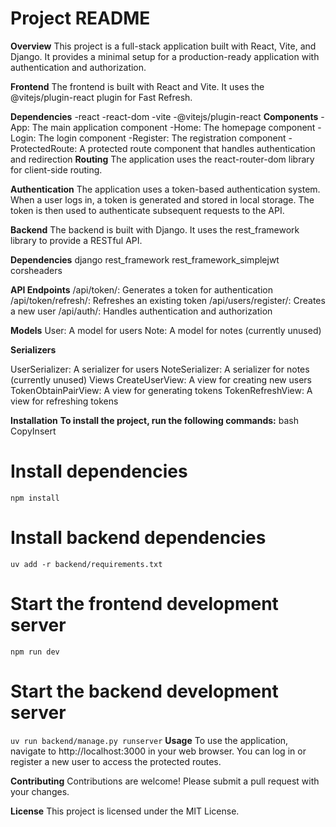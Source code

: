 Project README
================

**Overview**
This project is a full-stack application built with React, Vite, and Django. It provides a minimal setup for a production-ready application with authentication and authorization.

**Frontend**
The frontend is built with React and Vite. It uses the @vitejs/plugin-react plugin for Fast Refresh.

**Dependencies**
-react
-react-dom
-vite
-@vitejs/plugin-react
**Components**
-App: The main application component
-Home: The homepage component
-Login: The login component
-Register: The registration component
-ProtectedRoute: A protected route component that handles authentication and redirection
**Routing**
The application uses the react-router-dom library for client-side routing.

**Authentication**
The application uses a token-based authentication system. When a user logs in, a token is generated and stored in local storage. The token is then used to authenticate subsequent requests to the API.

**Backend**
The backend is built with Django. It uses the rest_framework library to provide a RESTful API.

**Dependencies**
django
rest_framework
rest_framework_simplejwt
corsheaders

**API Endpoints**
/api/token/: Generates a token for authentication
/api/token/refresh/: Refreshes an existing token
/api/users/register/: Creates a new user
/api/auth/: Handles authentication and authorization

**Models**
User: A model for users
Note: A model for notes (currently unused)

**Serializers**

UserSerializer: A serializer for users
NoteSerializer: A serializer for notes (currently unused)
Views
CreateUserView: A view for creating new users
TokenObtainPairView: A view for generating tokens
TokenRefreshView: A view for refreshing tokens

**Installation**
**To install the project, run the following commands:**
bash
CopyInsert
# Install dependencies
```npm install```

# Install backend dependencies
```uv add -r backend/requirements.txt```

# Start the frontend development server
```npm run dev```

# Start the backend development server
```uv run backend/manage.py runserver```
**Usage**
To use the application, navigate to http://localhost:3000 in your web browser. You can log in or register a new user to access the protected routes.

**Contributing**
Contributions are welcome! Please submit a pull request with your changes.

**License**
This project is licensed under the MIT License.
